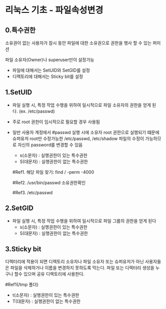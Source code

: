 # 리눅스 기초 - 파일속성변경





## 0.특수권한

소유권이 없는 사용자가 잠시 동안 파일에 대한 소유권으로 권한을 행사 할 수 있는 퍼미션

파일 소유자(Owner)나 superuser만이 설정가능

- 파일에 대해서는 SetUID와 SetGID를 설정
- 디렉토리에 대해서는 Sticky bit를 설정



## 1.SetUID

- 파일 실행 시, 특정 작업 수행을 위하여 일시적으로 파일 소유자의 권한을 얻게 된다. (ex. /etc/passwd)

- 주로 root 권한이 임시적으로 필요할 경우 사용됨

- 일반 사용자 계정에서 #passwd 실행 시에 소유자 root 권한으로 실행되기 떄문에 슈퍼유저 root만 수정가능한 /etc/passwd, /etc/shadow 파일의 수정이 가능하므로 자신의 password를 변경할 수 있음

  - s(소문자) : 실행권한이 있는 특수권한
  - S(대문자) : 실행권한이 없는 특수권한

  #Ref1. 해당 파일 찾기: find / -perm -4000

  #Ref2. /usr/bin/passwd 소유권한확인

  #Ref3. /etc/passwd

  

 

## 2.SetGID

- 파일 실행 시, 특정 작업 수행을 위하여 일시적으로 파일 그룹의 권한을 얻게 된다
  - s(소문자) : 실행권한이 있는 특수권한
  - S(대문자) : 실행권한이 없는 특수권한



## 3.Sticky bit

디렉터리에 적용이 되면 디렉토리 소유자나 파일 소유자 또는 슈퍼유저가 아닌 사용자들은 파일을 삭제하거나 이름을 변경하지 못하도록 막는다. 파일 또는 디렉터리 생성을 누구나 할수 있으며 공유 디렉토리에 사용한다.

 #Ref1(/tmp 폴더)

- t(소문자) : 실행권한이 있는 특수권한
- T(대문자) : 실행권한이 없는 특수권한